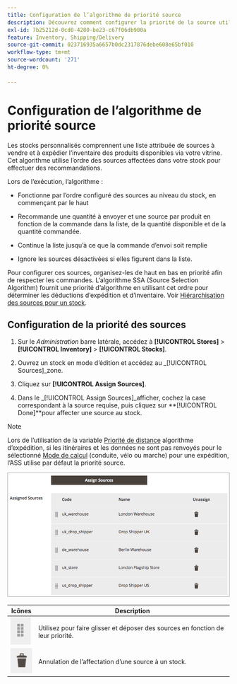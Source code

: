 ```yaml
---
title: Configuration de l’algorithme de priorité source
description: Découvrez comment configurer la priorité de la source utilisée pour l’ordre des sources affectées dans votre stock afin de faire des recommandations.
exl-id: 7b25212d-0cd0-4280-be23-c67f06db900a
feature: Inventory, Shipping/Delivery
source-git-commit: 023716935a6657b0dc2317876debe608e65bf010
workflow-type: tm+mt
source-wordcount: '271'
ht-degree: 0%

---
```


# Configuration de l’algorithme de priorité source

Les stocks personnalisés comprennent une liste attribuée de sources à vendre et à expédier l’inventaire des produits disponibles via votre vitrine. Cet algorithme utilise l’ordre des sources affectées dans votre stock pour effectuer des recommandations.

Lors de l’exécution, l’algorithme :

- Fonctionne par l’ordre configuré des sources au niveau du stock, en commençant par le haut

- Recommande une quantité à envoyer et une source par produit en fonction de la commande dans la liste, de la quantité disponible et de la quantité commandée.

- Continue la liste jusqu’à ce que la commande d’envoi soit remplie

- Ignore les sources désactivées si elles figurent dans la liste.

Pour configurer ces sources, organisez-les de haut en bas en priorité afin de respecter les commandes. L’algorithme SSA (Source Selection Algorithm) fournit une priorité d’algorithme en utilisant cet ordre pour déterminer les déductions d’expédition et d’inventaire. Voir [Hiérarchisation des sources pour un stock](stocks-prioritize-sources.md).

## Configuration de la priorité des sources

1. Sur le _Administration_ barre latérale, accédez à **[!UICONTROL Stores]** > **[!UICONTROL Inventory]** > **[!UICONTROL Stocks]**.

1. Ouvrez un stock en mode d’édition et accédez au _[!UICONTROL Sources]_zone.

1. Cliquez sur **[!UICONTROL Assign Sources]**.

1. Dans le _[!UICONTROL Assign Sources]_afficher, cochez la case correspondant à la source requise, puis cliquez sur **[!UICONTROL Done]**pour affecter une source au stock.

>[!NOTE]
>
>Lors de l’utilisation de la variable [Priorité de distance](distance-priority-algorithm.md) algorithme d’expédition, si les itinéraires et les données ne sont pas renvoyés pour le sélectionné [Mode de calcul](distance-priority-algorithm.md) (conduite, vélo ou marche) pour une expédition, l’ASS utilise par défaut la priorité source.

![Ordre des sources après la priorité](assets/inventory-stock-priority-after.png)

| Icônes | Description |
|----------------------------------------------|----------------------------------------------------------------|
| ![faire glisser et déposer l’icône pour définir la priorité](assets/icon-drag-and-drop-action.png) | Utilisez pour faire glisser et déposer des sources en fonction de leur priorité. |
| ![icône de clic pour annuler l’affectation d’une source](assets/icon-delete-action.png) | Annulation de l’affectation d’une source à un stock. |
